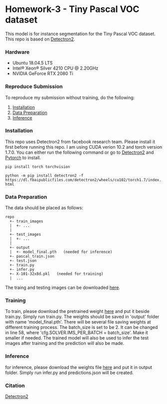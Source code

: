 # Homework-3 - Tiny Pascal VOC dataset

This model is for instance segmentation for the Tiny Pascal VOC dataset.
This repo is based on [Detectron2](https://github.com/facebookresearch/detectron2).

### Hardware
- Ubuntu 18.04.5 LTS
- Intel® Xeon® Silver 4210 CPU @ 2.20GHz
- NVIDIA GeForce RTX 2080 Ti

### Reproduce Submission
To reproduce my submission without training, do the following:
1. [Installation](#Installation)
2. [Data Preparation](#Data-Preparation)
3. [Inference](#Inference)

### Installation
This repo uses Detectron2 from facebook research team. Please install it first before running this repo.
I am using CUDA verion 10.2 and torch version 1.7.0. You can either run the following command or go to [Detectron2](https://github.com/facebookresearch/detectron2/blob/master/INSTALL.md) and [Pytorch](https://pytorch.org/) to install.

`pip install torch torchvision`

`python -m pip install detectron2 -f https://dl.fbaipublicfiles.com/detectron2/wheels/cu102/torch1.7/index.html`

### Data Preparation
The data should be placed as follows:
```
repo
  +- train_images
  |  +- ...
  |
  +- test_images
  |  +- ...
  |
  +- output
  |  +- model_final.pth   (needed for inference)
  +- pascal_train.json
  +- test.json
  +- train.py
  +- infer.py
  +- X-101-32x8d.pkl   (needed for training)
  |  ...
```
The traing and testing images can be downloaded [here](https://drive.google.com/drive/folders/1fGg03EdBAxjFumGHHNhMrz2sMLLH04FK).

### Training
To train, please download the pretrained weight [here](https://drive.google.com/file/d/1Q8tRJi7L8Dz2MKnnTZRrcQHixbAJTo_-/view?usp=sharing) and put it beside train.py. Simply run train.py. The weights should be saved in 'output' folder with name 'model_final.pth'. There will be several file saving weights at different training process. The batch_size is set to be 2. It can be changed in line 58, where 'cfg.SOLVER.IMS_PER_BATCH = batch_size'. Make it smaller if needed. The trained model will also be used to infer the test images after training and the prediction will also be made.

### Inference
for inference, please download the weights file [here](https://drive.google.com/file/d/1rFZY6UBCGqb9JECkEhgCOkKcvOKZnSTF/view?usp=sharing) and put it in output folder. Simply run infer.py and predictions.json will be created.

### Citation
[Detectron2](https://github.com/facebookresearch/detectron2)
